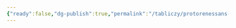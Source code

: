 ```yaml
---
{"ready":false,"dg-publish":true,"permalink":"/tabliczy/protorenessans-i-rannee-vozrozhdenie/sk-oformlenie-fontana-fonte-gajya/","dgPassFrontmatter":true}
---
```



